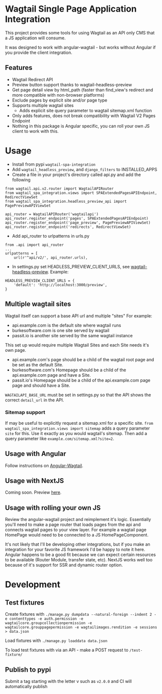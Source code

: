 # Wagtail Single Page Application Integration

This project provides some tools for using Wagtail as an API only CMS that a JS application will consume.

It was designed to work with angular-wagtail - but works without Angular if you provide the client integration.

## Features

- Wagtail Redirect API
- Preview button support thanks to wagtail-headless-preview
- Get page detail view by html_path (faster than find_view's redirect and more compatible with non-browser platforms)
- Exclude pages by explicit site and/or page type
- Supports multiple wagtail sites
  - Adds explicit site query parameter to wagtail sitemap.xml function
- Only adds features, does not break compatibility with Wagtail V2 Pages Endpoint
- Nothing in this package is Angular specific, you can roll your own JS client to work with this.

# Usage

- Install from pypi `wagtail-spa-integration`
- Add `wagtail_headless_preview`, and `django_filters` to INSTALLED_APPS
- Create a file in your project's directory called api.py and add the following
```
from wagtail.api.v2.router import WagtailAPIRouter
from wagtail_spa_integration.views import SPAExtendedPagesAPIEndpoint, RedirectViewSet
from wagtail_spa_integration.headless_preview_api import PagePreviewAPIViewSet

api_router = WagtailAPIRouter('wagtailapi')
api_router.register_endpoint('pages', SPAExtendedPagesAPIEndpoint)
api_router.register_endpoint('page_preview', PagePreviewAPIViewSet)
api_router.register_endpoint('redirects', RedirectViewSet)
```
- Add api_router to urlpatterns in urls.py
```
from .api import api_router
...
urlpatterns = [
    url(r'^api/v2/', api_router.urls),
```
- In settings.py set HEADLESS_PREVIEW_CLIENT_URLS, see [wagtail-headless-preview](https://github.com/torchbox/wagtail-headless-preview#setup). Example:
```
HEADLESS_PREVIEW_CLIENT_URLS = {
    'default': 'http://localhost:3000/preview',
}
```


## Multiple wagtail sites

Wagtail itself can support a base API url and multiple "sites" For example:

- api.example.com is the default site where wagtail runs
- burkesoftware.com is one site served by wagtail
- passit.io is another site served by the same wagtail instance

This set up would require multiple Wagtail Sites and each Site needs it's own page.

- api.example.com's page should be a child of the wagtail root page and be set as the default Site.
- burkesoftware.com's Homepage should be a child of the api.example.com page and have a Site.
- passit.io's Homepage should be a child of the api.example.com page page and should have a Site.

`WAGTAILAPI_BASE_URL` must be set in settings.py so that the API shows the correct `detail_url` in the API.

### Sitemap support

If may be useful to explicitly request a sitemap.xml for a specific site. `from wagtail_spa_integration.views import sitemap` adds a query parameter `site` for this. Use it exactly as you would wagtail's sitemap. Then add a query parameter like `example.com/sitemap.xml?site=2`.

## Usage with Angular

Follow instructions on [Angular-Wagtail](https://gitlab.com/thelabnyc/angular-wagtail).

## Usage with NextJS

Coming soon. Preview [here](https://gitlab.com/thelabnyc/nextjs-wagtail).

## Usage with rolling your own JS

Review the angular-wagtail project and reimplement it's logic. Essentially you'll need to make a page router that loads pages from the api and connects wagtail pages to your view layer. For example a wagtail page HomePage would need to be connected to a JS HomePageComponent.

It's not likely that I'll be developing other integrations, but if you make an integration for your favorite JS framework I'd be happy to note it here. Angular happens to be a good fit because we can expect certain resources to be available (Router Module, transfer state, etc). NextJS works well too because of it's support for SSR and dynamic router option.

# Development

## Test fixtures

Create fixtures with `./manage.py dumpdata --natural-foreign --indent 2 -e contenttypes -e auth.permission -e wagtailcore.groupcollectionpermission -e wagtailcore.grouppagepermission -e wagtailimages.rendition -e sessions > data.json`

Load fixtures with `./manage.py loaddata data.json`

To load test fixtures with via an API - make a POST request to `/test-fixture/`

## Publish to pypi

Submit a tag starting with the letter v such as `v2.0.0` and CI will automatically publish